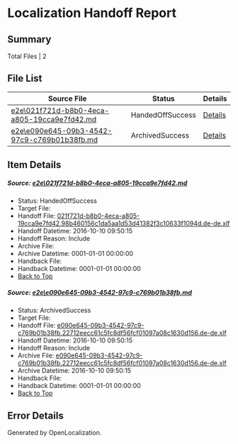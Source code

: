 # <a name='report-top'></a> Localization Handoff Report

## Summary
 Total Files | 2

## File List
 Source File | Status | Details 
 ----------- | ------ | ------- 
 [e2e\021f721d-b8b0-4eca-a805-19cca9e7fd42.md](https://github.com/OpenLocalizationTestOrg/ol-test0/blob/d076bb070ae69b6952c18e29d7e281e4402b6378/e2e/021f721d-b8b0-4eca-a805-19cca9e7fd42.md) | HandedOffSuccess | [Details](#55b0648a2482a26a2216c1b6d4a39cec0f6c35161)
 [e2e\e090e645-09b3-4542-97c9-c769b01b38fb.md](https://github.com/OpenLocalizationTestOrg/ol-test0/blob/e51cfe361dd49d75c805a2b250adba4c480d6420/e2e/e090e645-09b3-4542-97c9-c769b01b38fb.md) | ArchivedSuccess | [Details](#9ee0d24bad14500f073fa123ccfde1fa709ac2af6)

## Item Details
##### <a name='55b0648a2482a26a2216c1b6d4a39cec0f6c35161'></a> Source: [e2e\021f721d-b8b0-4eca-a805-19cca9e7fd42.md](https://github.com/OpenLocalizationTestOrg/ol-test0/blob/d076bb070ae69b6952c18e29d7e281e4402b6378/e2e/021f721d-b8b0-4eca-a805-19cca9e7fd42.md)
* Status: HandedOffSuccess
* Target File: 
* Handoff File: [021f721d-b8b0-4eca-a805-19cca9e7fd42.98b460156c1da5aa1d53d41382f3c10633f1094d.de-de.xlf](https://github.com/OpenLocalizationTestOrg/ol-test0-handoff/blob/4af72e058c7463c6fa80b54b1b8d4370ad2daca2/ol-handoff/OpenLocalizationTestOrg/ol-test0-dede/qimu/ht/021f721d-b8b0-4eca-a805-19cca9e7fd42.98b460156c1da5aa1d53d41382f3c10633f1094d.de-de.xlf)
* Handoff Datetime: 2016-10-10 09:50:15
* Handoff Reason: Include
* Archive File: 
* Archive Datetime: 0001-01-01 00:00:00
* Handback File: 
* Handback Datetime: 0001-01-01 00:00:00
* [Back to Top](#report-top)

##### <a name='9ee0d24bad14500f073fa123ccfde1fa709ac2af6'></a> Source: [e2e\e090e645-09b3-4542-97c9-c769b01b38fb.md](https://github.com/OpenLocalizationTestOrg/ol-test0/blob/e51cfe361dd49d75c805a2b250adba4c480d6420/e2e/e090e645-09b3-4542-97c9-c769b01b38fb.md)
* Status: ArchivedSuccess
* Target File: 
* Handoff File: [e090e645-09b3-4542-97c9-c769b01b38fb.22712eecc61c5fc8df56fcf01097a08c1630d156.de-de.xlf](https://github.com/OpenLocalizationTestOrg/ol-test0-handoff/blob/4af72e058c7463c6fa80b54b1b8d4370ad2daca2/ol-handoff/OpenLocalizationTestOrg/ol-test0-dede/qimu/ht/e090e645-09b3-4542-97c9-c769b01b38fb.22712eecc61c5fc8df56fcf01097a08c1630d156.de-de.xlf)
* Handoff Datetime: 2016-10-10 09:50:15
* Handoff Reason: Include
* Archive File: [e090e645-09b3-4542-97c9-c769b01b38fb.22712eecc61c5fc8df56fcf01097a08c1630d156.de-de.xlf](https://github.com/OpenLocalizationTestOrg/ol-test0-handoff/blob/f94978fd3111cac4966e1e62e512feba1d5a3ef8/ol-archive/OpenLocalizationTestOrg/ol-test0-dede/qimu/ht/e090e645-09b3-4542-97c9-c769b01b38fb.22712eecc61c5fc8df56fcf01097a08c1630d156.de-de.xlf)
* Archive Datetime: 2016-10-10 09:50:15
* Handback File: 
* Handback Datetime: 0001-01-01 00:00:00
* [Back to Top](#report-top)


## Error Details

Generated by OpenLocalization.
